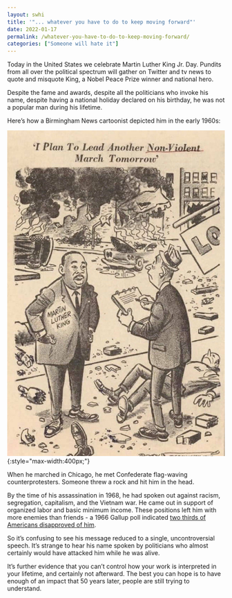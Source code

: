 ```yaml
---
layout: swhi
title: '"... whatever you have to do to keep moving forward"'
date: 2022-01-17
permalink: /whatever-you-have-to-do-to-keep-moving-forward/
categories: ["Someone will hate it"]
---
```


Today in the United States we celebrate Martin Luther King Jr. Day. Pundits from all over the political spectrum will gather on Twitter and tv news to quote and misquote King, a Nobel Peace Prize winner and national hero.

Despite the fame and awards, despite all the politicians who invoke his name, despite having a national holiday declared on his birthday, he was not a popular man during his lifetime.

Here’s how a Birmingham News cartoonist depicted him in the early 1960s:

![cartoon of MLK standing among ruins of a city. "I plan to lead another nonviolent march tomorrow"](/images/mlk-comic.jpg){:style="max-width:400px;"}

When he marched in Chicago, he met Confederate flag-waving counterprotesters. Someone threw a rock and hit him in the head.

By the time of his assassination in 1968, he had spoken out against racism, segregation, capitalism, and the Vietnam war. He came out in support of organized labor and basic minimum income. These positions left him with more enemies than friends - a 1966 Gallup poll indicated [two thirds of Americans disapproved of him](https://www.newsweek.com/martin-luther-king-jr-was-not-always-popular-back-day-780387).

So it’s confusing to see his message reduced to a single, uncontroversial speech. It’s strange to hear his name spoken by politicians who almost certainly would have attacked him while he was alive.

It’s further evidence that you can’t control how your work is interpreted in your lifetime, and certainly not afterward. The best you can hope is to have enough of an impact that 50 years later, people are still trying to understand.

